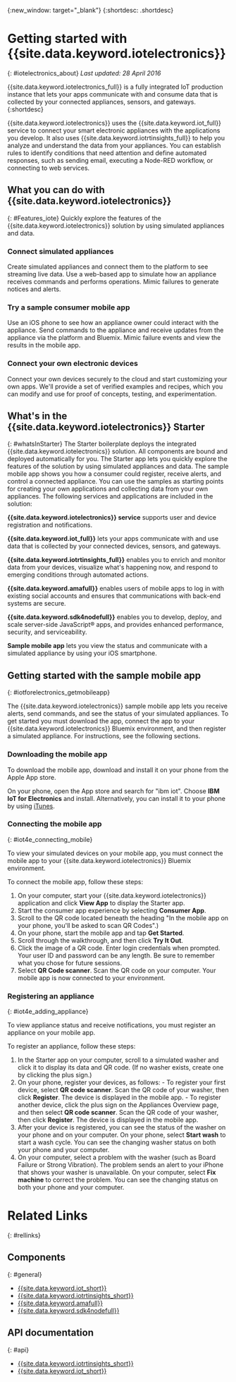 {:new_window: target="_blank"}
{:shortdesc: .shortdesc}

# Getting started with {{site.data.keyword.iotelectronics}}
{: #iotelectronics_about}
*Last updated: 28 April 2016*

{{site.data.keyword.iotelectronics_full}} is a fully integrated IoT production instance that lets your apps communicate with and consume data that is collected by your connected appliances, sensors, and gateways.
{:shortdesc}

{{site.data.keyword.iotelectronics}} uses the {{site.data.keyword.iot_full}} service to connect your smart electronic appliances with the applications you develop. It also uses  {{site.data.keyword.iotrtinsights_full}} to help you analyze and understand the data from your appliances. You can establish rules to identify conditions that need attention and define automated responses, such as sending email, executing a Node-RED workflow, or connecting to web services.  

## What you can do with {{site.data.keyword.iotelectronics}}
{: #Features_iote}
Quickly explore the features of the {{site.data.keyword.iotelectronics}} solution by using simulated appliances and data.

### Connect simulated appliances
Create simulated appliances and connect them to the platform to see streaming live data. Use a web-based app to simulate how an appliance receives commands and performs operations. Mimic failures to generate notices and alerts.

### Try a sample consumer mobile app
Use an iOS phone to see how an appliance owner could interact with the appliance. Send commands to the appliance and receive updates from the appliance via the platform and Bluemix. Mimic failure events and view the results in the mobile app.

### Connect your own electronic devices
Connect your own devices securely to the cloud and start customizing your own apps. We'll provide a set of verified examples and recipes, which you can modify and use for proof of concepts, testing, and experimentation.

## What's in the {{site.data.keyword.iotelectronics}} Starter
{: #whatsInStarter}
The Starter boilerplate deploys the integrated {{site.data.keyword.iotelectronics}} solution.  All components are bound and deployed automatically for you. The Starter app lets you quickly explore the features of the solution by using simulated appliances and data. The sample mobile app shows you how a consumer could register, receive alerts, and control a connected appliance. You can use the samples as starting points for creating your own applications and collecting data from your own appliances. The following services and applications are included in the solution:

**{{site.data.keyword.iotelectronics}} service** supports user and device registration and notifications.

**{{site.data.keyword.iot_full}}** lets your apps communicate with and use data that is collected by your connected devices, sensors, and gateways.

**{{site.data.keyword.iotrtinsights_full}}** enables you to enrich and monitor data from your devices, visualize what's happening now, and respond to emerging conditions through automated actions.

**{{site.data.keyword.amafull}}** enables users of mobile apps to log in with existing social accounts and ensures that communications with back-end systems are secure.

**{{site.data.keyword.sdk4nodefull}}** enables you to develop, deploy, and scale server-side JavaScript&reg; apps, and provides enhanced performance, security, and serviceability.

**Sample mobile app** lets you view the status and communicate with a simulated appliance by using your iOS smartphone.  


## Getting started with the sample mobile app
{: #iotforelectronics_getmobileapp}

The {{site.data.keyword.iotelectronics}} sample mobile app lets you receive alerts, send commands, and see the status of your simulated appliances. To get started you must download the app, connect the app to your  {{site.data.keyword.iotelectronics}} Bluemix environment, and then register a simulated appliance. For instructions, see the following sections.

### Downloading the mobile app
To download the mobile app, download and install it on your phone from the Apple App store.  

On your phone, open the App store and search for "ibm iot". Choose **IBM IoT for Electronics** and install. Alternatively, you can install it to your phone by using [iTunes](https://itunes.apple.com/us/app/ibm-iot-for-electronics/id1103404928?ls=1&mt=8).

### Connecting the mobile app
{: #iot4e_connecting_mobile}

To view your simulated devices on your mobile app, you must connect the mobile app to your {{site.data.keyword.iotelectronics}} Bluemix environment.

To connect the mobile app, follow these steps:

  1. On your computer, start your {{site.data.keyword.iotelectronics}} application and click **View App** to display the Starter app.  
  2. Start the consumer app experience by selecting **Consumer App**.
  3. Scroll to the QR code located beneath the heading "In the mobile app on your phone, you'll be asked to scan QR Codes".)
  4. On your phone, start the mobile app and tap **Get Started**.
  5. Scroll through the walkthrough, and then click **Try It Out**.
  3. Click the image of a QR code. Enter login credentials when prompted. Your user ID and password can be any length. Be sure to remember what you chose for future sessions.
  4. Select **QR Code scanner**. Scan the QR code on your computer. Your mobile app is now connected to your environment.


### Registering an appliance
{: #iot4e_adding_appliance}

To view appliance status and receive notifications, you must register an  appliance on your mobile app.

To register an appliance, follow these steps:

  1. In the Starter app on your computer, scroll to a simulated washer and click it to display its data and QR code. (If no washer exists, create one by clicking the plus sign.)
  2.	On your phone, register your devices, as follows:
    - To register your first device, select **QR code scanner**.  Scan the QR code of your washer, then click **Register**. The device is displayed in the mobile app.
    - To register another device, click the plus sign on the Appliances Overview page, and then select **QR code scanner**. Scan the QR code of your washer, then click **Register**. The device is displayed in the mobile app.
  3. After your device is registered, you can see the status of the washer on your phone and on your computer.  On your phone, select **Start wash** to start a wash cycle. You can see the changing washer status on both your phone and your computer.
  4. On your computer, select a problem with the washer (such as Board Failure or Strong Vibration).  The problem sends an alert to your iPhone that shows your washer is unavailable.  On your computer, select **Fix machine** to correct the problem. You can see the changing status on both your phone and your computer.


# Related Links
{: #rellinks}
## Components
{: #general}
* [{{site.data.keyword.iot_short}}](https://new-console.ng.bluemix.net/docs/services/IoT/index.html#gettingstartedtemplate)
* [{{site.data.keyword.iotrtinsights_short}}](https://new-console.ng.bluemix.net/docs/services/iotrtinsights/index.html)   
* [{{site.data.keyword.amafull}}](https://new-console.ng.bluemix.net/docs/services/mobileaccess/index.html)
* [{{site.data.keyword.sdk4nodefull}}](https://new-console.ng.bluemix.net/docs/runtimes/nodejs/index.html#nodejs_runtime)


## API documentation
{: #api}
* [{{site.data.keyword.iotrtinsights_short}}](https://iotrti-prod.mam.ibmserviceengage.com/apidoc/)  
* [{{site.data.keyword.iot_short}}](https://developer.ibm.com/iotfoundation/recipes/api-documentation/)
